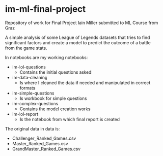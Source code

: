 # im-ml-final-project
Repository of work for Final Project Iain Miller submitted to ML Course from Graz

A simple analysis of some League of Legends datasets that tries to find significant factors and create a model to predict the outcome of a battle from the game stats.

In notebooks are my working notebooks:
* im-lol-questions
  * Contains the initial questions asked
* im-data-cleaning
  * Is where I cleaned the data if needed and manipulated in correct formats
* im-simple-questions
  * Is workbook for simple questions
* im-complex-questions
  * Contains the model creation works
* im-lol-report
  * Is the notebook from which final report is created
  
The original data in data is:
* Challenger_Ranked_Games.csv
* Master_Ranked_Games.csv
* GrandMaster_Ranked_Games.csv


